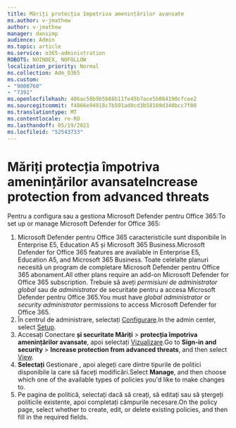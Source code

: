 ```yaml
---
title: Măriți protecția împotriva amenințărilor avansate
ms.author: v-jmathew
author: v-jmathew
manager: dansimp
audience: Admin
ms.topic: article
ms.service: o365-administration
ROBOTS: NOINDEX, NOFOLLOW
localization_priority: Normal
ms.collection: Adm_O365
ms.custom:
- "9000760"
- "7391"
ms.openlocfilehash: 486ac58b9b5b88b11fe45b7ace5b084190cfcee2
ms.sourcegitcommit: f4866e94918c7b591ad0cd3b58169d340bcc7f00
ms.translationtype: MT
ms.contentlocale: ro-RO
ms.lasthandoff: 05/19/2021
ms.locfileid: "52543733"
---
```

# <a name="increase-protection-from-advanced-threats"></a><span data-ttu-id="a406c-102">Măriți protecția împotriva amenințărilor avansate</span><span class="sxs-lookup"><span data-stu-id="a406c-102">Increase protection from advanced threats</span></span>

<span data-ttu-id="a406c-103">Pentru a configura sau a gestiona Microsoft Defender pentru Office 365:</span><span class="sxs-lookup"><span data-stu-id="a406c-103">To set up or manage Microsoft Defender for Office 365:</span></span>

1. <span data-ttu-id="a406c-104">Microsoft Defender pentru Office 365 caracteristicile sunt disponibile în Enterprise E5, Education A5 și Microsoft 365 Business.</span><span class="sxs-lookup"><span data-stu-id="a406c-104">Microsoft Defender for Office 365 features are available in Enterprise E5, Education A5, and Microsoft 365 Business.</span></span> <span data-ttu-id="a406c-105">Toate celelalte planuri necesită un program de completare Microsoft Defender pentru Office 365 abonament.</span><span class="sxs-lookup"><span data-stu-id="a406c-105">All other plans require an add-on Microsoft Defender for Office 365 subscription.</span></span> <span data-ttu-id="a406c-106">Trebuie să aveți *permisiuni de administrator global* sau de *administrator* de securitate pentru a accesa Microsoft Defender pentru Office 365.</span><span class="sxs-lookup"><span data-stu-id="a406c-106">You must have *global administrator* or *security administrator* permissions to access Microsoft Defender for Office 365.</span></span>
2. <span data-ttu-id="a406c-107">În centrul de administrare, selectați [Configurare](https://go.microsoft.com/fwlink/p/?linkid=2075721).</span><span class="sxs-lookup"><span data-stu-id="a406c-107">In the admin center, select [Setup](https://go.microsoft.com/fwlink/p/?linkid=2075721).</span></span>
3. <span data-ttu-id="a406c-108">Accesați Conectare **și securitate Măriți**  >  **protecția împotriva amenințărilor avansate**, apoi selectați [Vizualizare](https://go.microsoft.com/fwlink/?linkid=2109302).</span><span class="sxs-lookup"><span data-stu-id="a406c-108">Go to **Sign-in and security** > **Increase protection from advanced threats**, and then select [View](https://go.microsoft.com/fwlink/?linkid=2109302).</span></span>
4. <span data-ttu-id="a406c-109">**Selectați** Gestionare , apoi alegeți care dintre tipurile de politici disponibile la care să faceți modificări.</span><span class="sxs-lookup"><span data-stu-id="a406c-109">Select **Manage**, and then choose which one of the available types of policies you'd like to make changes to.</span></span>
5. <span data-ttu-id="a406c-110">Pe pagina de politică, selectați dacă să creați, să editați sau să ștergeți politicile existente, apoi completați câmpurile necesare.</span><span class="sxs-lookup"><span data-stu-id="a406c-110">On the policy page, select whether to create, edit, or delete existing policies, and then fill in the required fields.</span></span>
